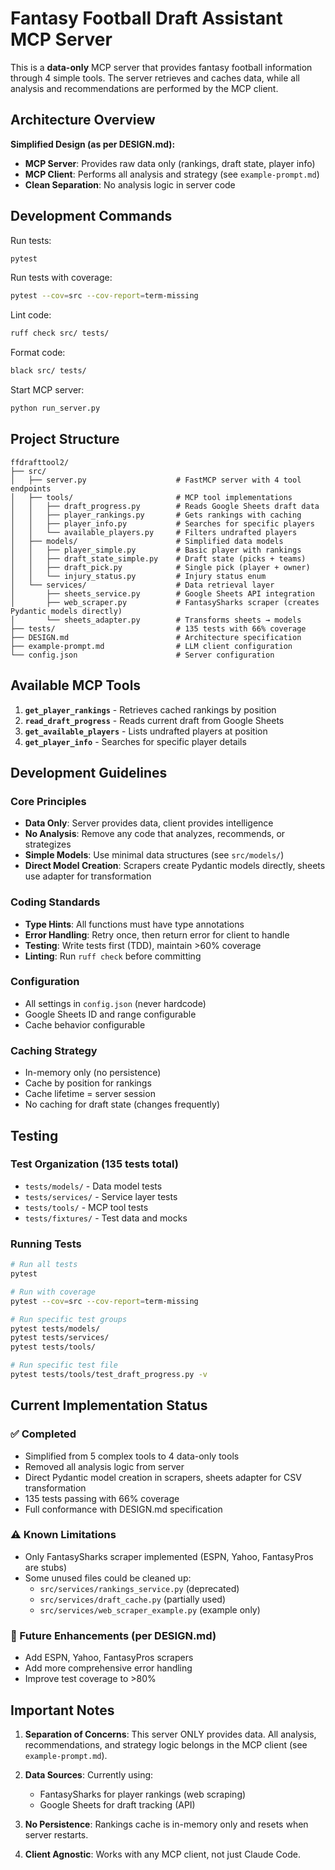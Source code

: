 # Fantasy Football Draft Assistant MCP Server

This is a **data-only** MCP server that provides fantasy football information through 4 simple tools. The server retrieves and caches data, while all analysis and recommendations are performed by the MCP client.

## Architecture Overview

**Simplified Design (as per DESIGN.md):**
- **MCP Server**: Provides raw data only (rankings, draft state, player info)
- **MCP Client**: Performs all analysis and strategy (see `example-prompt.md`)
- **Clean Separation**: No analysis logic in server code

## Development Commands

Run tests:
```bash
pytest
```

Run tests with coverage:
```bash
pytest --cov=src --cov-report=term-missing
```

Lint code:
```bash
ruff check src/ tests/
```

Format code:
```bash
black src/ tests/
```

Start MCP server:
```bash
python run_server.py
```

## Project Structure

```
ffdrafttool2/
├── src/
│   ├── server.py                    # FastMCP server with 4 tool endpoints
│   ├── tools/                       # MCP tool implementations
│   │   ├── draft_progress.py        # Reads Google Sheets draft data
│   │   ├── player_rankings.py       # Gets rankings with caching
│   │   ├── player_info.py           # Searches for specific players
│   │   └── available_players.py     # Filters undrafted players
│   ├── models/                      # Simplified data models
│   │   ├── player_simple.py         # Basic player with rankings
│   │   ├── draft_state_simple.py    # Draft state (picks + teams)
│   │   ├── draft_pick.py            # Single pick (player + owner)
│   │   └── injury_status.py         # Injury status enum
│   └── services/                    # Data retrieval layer
│       ├── sheets_service.py        # Google Sheets API integration
│       ├── web_scraper.py           # FantasySharks scraper (creates Pydantic models directly)
│       └── sheets_adapter.py        # Transforms sheets → models
├── tests/                           # 135 tests with 66% coverage
├── DESIGN.md                        # Architecture specification
├── example-prompt.md                # LLM client configuration
└── config.json                      # Server configuration
```

## Available MCP Tools

1. **`get_player_rankings`** - Retrieves cached rankings by position
2. **`read_draft_progress`** - Reads current draft from Google Sheets  
3. **`get_available_players`** - Lists undrafted players at position
4. **`get_player_info`** - Searches for specific player details

## Development Guidelines

### Core Principles
- **Data Only**: Server provides data, client provides intelligence
- **No Analysis**: Remove any code that analyzes, recommends, or strategizes
- **Simple Models**: Use minimal data structures (see `src/models/`)
- **Direct Model Creation**: Scrapers create Pydantic models directly, sheets use adapter for transformation

### Coding Standards
- **Type Hints**: All functions must have type annotations
- **Error Handling**: Retry once, then return error for client to handle
- **Testing**: Write tests first (TDD), maintain >60% coverage
- **Linting**: Run `ruff check` before committing

### Configuration
- All settings in `config.json` (never hardcode)
- Google Sheets ID and range configurable
- Cache behavior configurable

### Caching Strategy
- In-memory only (no persistence)
- Cache by position for rankings
- Cache lifetime = server session
- No caching for draft state (changes frequently)

## Testing

### Test Organization (135 tests total)
- `tests/models/` - Data model tests
- `tests/services/` - Service layer tests  
- `tests/tools/` - MCP tool tests
- `tests/fixtures/` - Test data and mocks

### Running Tests
```bash
# Run all tests
pytest

# Run with coverage
pytest --cov=src --cov-report=term-missing

# Run specific test groups
pytest tests/models/
pytest tests/services/
pytest tests/tools/

# Run specific test file
pytest tests/tools/test_draft_progress.py -v
```

## Current Implementation Status

### ✅ Completed
- Simplified from 5 complex tools to 4 data-only tools
- Removed all analysis logic from server
- Direct Pydantic model creation in scrapers, sheets adapter for CSV transformation
- 135 tests passing with 66% coverage
- Full conformance with DESIGN.md specification

### ⚠️ Known Limitations  
- Only FantasySharks scraper implemented (ESPN, Yahoo, FantasyPros are stubs)
- Some unused files could be cleaned up:
  - `src/services/rankings_service.py` (deprecated)
  - `src/services/draft_cache.py` (partially used)
  - `src/services/web_scraper_example.py` (example only)

### 📝 Future Enhancements (per DESIGN.md)
- Add ESPN, Yahoo, FantasyPros scrapers
- Add more comprehensive error handling
- Improve test coverage to >80%

## Important Notes

1. **Separation of Concerns**: This server ONLY provides data. All analysis, recommendations, and strategy logic belongs in the MCP client (see `example-prompt.md`).

2. **Data Sources**: Currently using:
   - FantasySharks for player rankings (web scraping)
   - Google Sheets for draft tracking (API)

3. **No Persistence**: Rankings cache is in-memory only and resets when server restarts.

4. **Client Agnostic**: Works with any MCP client, not just Claude Code.
